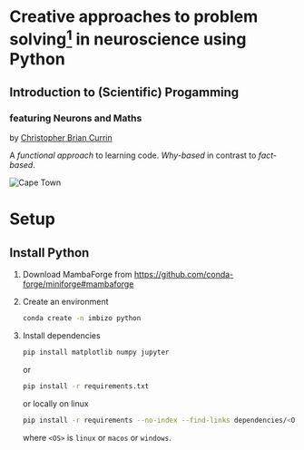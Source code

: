 # Creative approaches to problem solving[$^1$](https://qz.com/192071/how-one-college-went-from-10-female-computer-science-majors-to-40/) in neuroscience using Python

## Introduction to (Scientific) Progamming

### featuring Neurons and Maths

by [Christopher Brian Currin](https://chriscurrin.com)

A _functional approach_ to learning code. _Why-based_ in contrast to _fact-based_.

![Cape Town](https://images.unsplash.com/photo-1563656157432-67560011e209?ixlib=rb-1.2.1&ixid=eyJhcHBfaWQiOjEyMDd9&auto=format&fit=crop&w=900&h=300&q=80)

# Setup

## Install Python

1. Download MambaForge from https://github.com/conda-forge/miniforge#mambaforge
2. Create an environment

   ```bash
   conda create -n imbizo python
   ```

3. Install dependencies

   ```bash
   pip install matplotlib numpy jupyter
   ```

   or

   ```bash
   pip install -r requirements.txt
   ```

   or locally on linux

   ```bash
   pip install -r requirements --no-index --find-links dependencies/<OS>
   ```
   where `<OS>` is `linux` or `macos` or `windows`.
